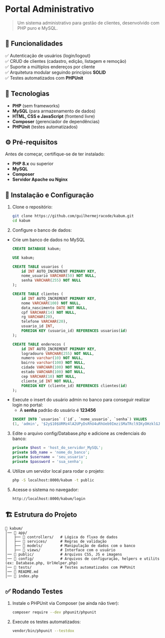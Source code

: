 # Portal Administrativo

> Um sistema administrativo para gestão de clientes, desenvolvido com PHP puro e MySQL.

## 📌 Funcionalidades

✅ Autenticação de usuários (login/logout)  
✅ CRUD de clientes (cadastro, edição, listagem e remoção)  
✅ Suporte a múltiplos endereços por cliente  
✅ Arquitetura modular seguindo princípios **SOLID**  
✅ Testes automatizados com **PHPUnit**  

## 🚀 Tecnologias

- **PHP** (sem frameworks)  
- **MySQL** (para armazenamento de dados)  
- **HTML, CSS e JavaScript** (frontend livre)  
- **Composer** (gerenciador de dependências)  
- **PHPUnit** (testes automatizados)  

## ⚙ Pré-requisitos

Antes de começar, certifique-se de ter instalado:  
- **PHP 8.x** ou superior  
- **MySQL**  
- **Composer**  
- **Servidor Apache ou Nginx**  

## 🔧 Instalação e Configuração

1. Clone o repositório:  
   ```sh
   git clone https://github.com/guilhermejracode/kabum.git
   cd kabum
   ```

2. Configure o banco de dados:

 - Crie um banco de dados no MySQL
    ```sql
    CREATE DATABASE kabum;
    
    USE kabum;
    
    CREATE TABLE usuarios (
        id INT AUTO_INCREMENT PRIMARY KEY,
        nome_usuario VARCHAR(50) NOT NULL,
        senha VARCHAR(255) NOT NULL
    );
    
    CREATE TABLE clientes (
        id INT AUTO_INCREMENT PRIMARY KEY,
        nome VARCHAR(100) NOT NULL,
        data_nascimento DATE NOT NULL,
        cpf VARCHAR(14) NOT NULL,
        rg VARCHAR(20),
        telefone VARCHAR(20),
        usuario_id INT,
        FOREIGN KEY (usuario_id) REFERENCES usuarios(id)
    );
    
    CREATE TABLE enderecos (
        id INT AUTO_INCREMENT PRIMARY KEY,
        logradouro VARCHAR(255) NOT NULL,
        numero varchar(10) NOT NULL,
        bairro varchar(100) NOT NULL,
        cidade VARCHAR(100) NOT NULL,
        estado VARCHAR(100) NOT NULL,
        cep VARCHAR(10) NOT NULL,
        cliente_id INT NOT NULL,
        FOREIGN KEY (cliente_id) REFERENCES clientes(id)
    );
    ```
 - Execute o insert do usuário admin no banco para conseguir realizar login no portal:
    - A **senha** padrão do usuário é **123456**
    ```sql
    INSERT INTO `usuarios` (`id`, `nome_usuario`, `senha`) VALUES
    (1, 'admin', '$2y$10$URMz4lA2UPyDsRhU4uRhUeb9ImziSMaTRcl9IKyOHzklGJgo3Syua');
    ```

3. Edite o arquivo config/Database.php e adicione as credenciais do banco:
    ```php
    private $host = 'host_do_servidor_MySQL';
    private $db_name = 'nome_do_banco';
    private $username = 'seu_usuario';
    private $password = 'sua_senha';
    ```
4. Utilize um servidor local para rodar o projeto:
    ```sh
    php -S localhost:8000/kabum -t public
    ```
5. Acesse o sistema no navegador:
    ```bash
    http://localhost:8000/kabum/login
    ```
    
## 🏗 Estrutura do Projeto
    📂 kabum/
    │── 📂 app/
    │   ├── 📂 controllers/   # Lógica do fluxo de dados
    │   ├── 📂 services/      # Regras de validação
    │   ├── 📂 models/        # Manipulação de dados com o banco
    │   ├── 📂 views/         # Interface com o usuário
    │── 📂 public/            # Arquivos CSS, JS e imagens
    │── 📂 config/            # Arquivos de configuração, helpers e utilits (ex: Database.php, UrlHelper.php)
    │── 📂 tests/             # Testes automatizados com PHPUnit
    │── 📝 README.md
    │── 📄 index.php

## ✅ Rodando Testes

1. Instale o PHPUnit via Composer (se ainda não tiver):
    ```sh
    composer require --dev phpunit/phpunit
    ```
2. Execute os testes automatizados:
    ```sh
    vendor/bin/phpunit --testdox
    ```
